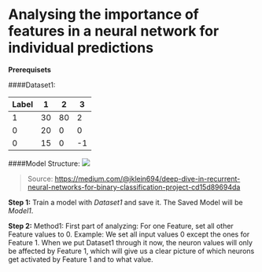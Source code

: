 # Analysing the importance of features in a neural network for individual predictions
**Prerequisets**

####Dataset1:

Label | 1  | 2  | 3  |
----- | -- | -- | -- |
1     | 30 | 80 | 2  |
0     | 20 | 0  | 0  |
0     | 15 | 0  | -1 |

####Model Structure:
![](https://miro.medium.com/max/1400/0*IlHu39jf2c7QC4kn.)

> Source: https://medium.com/@jklein694/deep-dive-in-recurrent-neural-networks-for-binary-classification-project-cd15d89694da

**Step 1:** Train a model with *Dataset1* and save it. The Saved Model will be *Model1*.

**Step 2:** Method1: First part of analyzing: For one Feature, set all other Feature values to 0.
Example: We set all input values 0 except the ones for Feature 1.
When we put Dataset1 through it now, the neuron values will only be affected by Feature 1, which will give us a clear
picture of which neurons get activated by Feature 1 and to what value.
